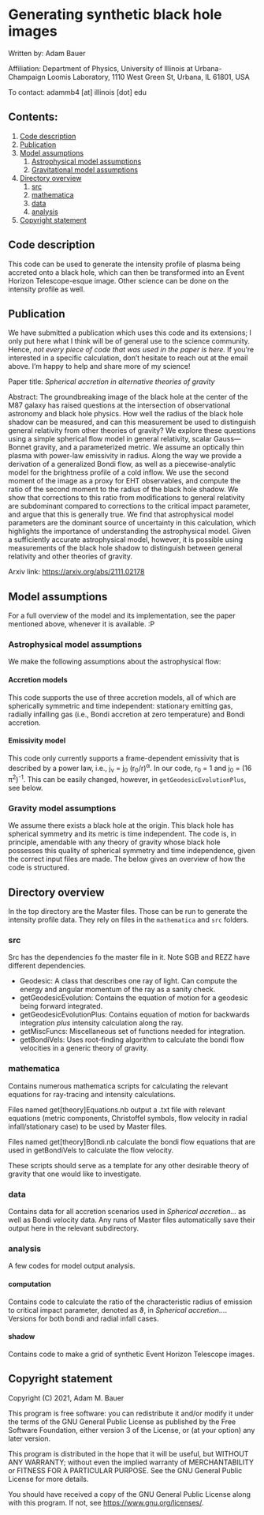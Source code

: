 # Generating synthetic black hole images
Written by: Adam Bauer

Affiliation: Department of Physics, University of Illinois at Urbana-Champaign Loomis Laboratory, 1110 West Green St, Urbana, IL 61801, USA

To contact: adammb4 [at] illinois [dot] edu

## Contents:
1. [Code description](#codedesc)
2. [Publication](#pubs)
3. [Model assumptions](#ass)
   1. [Astrophysical model assumptions](#astroass)
   2. [Gravitational model assumptions](#gravass)
4. [Directory overview](#directover)
   1. [src](#src)
   2. [mathematica](#math)
   3. [data](#data)
   4. [analysis](#anal)
6. [Copyright statement](#dontgetgot)

## Code description <a name="codedesc"></a>
This code can be used to generate the intensity profile of plasma being accreted onto a black hole, which can then be transformed into an Event Horizon Telescope-esque image. Other science can be done on the intensity profile as well. 

## Publication <a name="pubs"></a>
We have submitted a publication which uses this code and its extensions; I only put here what I think will be of general use to the science community. Hence, *not every piece of code that was used in the paper is here.* If you’re interested in a specific calculation, don’t hesitate to reach out at the email above. I’m happy to help and share more of my science!

Paper title: *Spherical accretion in alternative theories of gravity*

Abstract: The groundbreaking image of the black hole at the center of the M87 galaxy has raised questions at the intersection of observational astronomy and black hole physics. How well the radius of the black hole shadow can be measured, and can this measurement be used to distinguish general relativity from other theories of gravity? We explore these questions using a simple spherical flow model in general relativity, scalar Gauss—Bonnet gravity, and a parameterized metric. We assume an optically thin plasma with power-law emissivity in radius. Along the way we provide a derivation of a generalized Bondi flow, as well as a piecewise-analytic model for the brightness profile of a cold inflow. We use the second moment of the image as a proxy for EHT observables, and compute the ratio of the second moment to the radius of the black hole shadow.   We show that corrections to this ratio from modifications to general relativity are subdominant compared to corrections to the critical impact parameter, and argue that this is generally true.  We find that astrophysical model parameters are the dominant source of uncertainty in this calculation, which highlights the importance of understanding the astrophysical model. Given a sufficiently accurate astrophysical model, however, it is possible using measurements of the black hole shadow to distinguish between general relativity and other theories of gravity.

Arxiv link: https://arxiv.org/abs/2111.02178

## Model assumptions <a name="ass"></a>
For a full overview of the model and its implementation, see the paper mentioned above, whenever it is available. :P

### Astrophysical model assumptions <a name="astroass"></a>
We make the following assumptions about the astrophysical flow:

#### Accretion models
This code supports the use of three accretion models, all of which are spherically symmetric and time independent: stationary emitting gas, radially infalling gas (i.e., Bondi accretion at zero temperature) and Bondi accretion. 

#### Emissivity model

This code only currently supports a frame-dependent emissivity that is described by a power law, i.e.,
j<sub>&nu;</sub> = j<sub>0</sub> (r<sub>0</sub>/r)<sup>&alpha;</sup>.
In our code,
r<sub>0</sub> = 1 and j<sub>0</sub> = (16 &pi;<sup>2</sup>)<sup>-1</sup>. This can be easily changed, however, in ```getGeodesicEvolutionPlus```, see below.

### Gravity model assumptions <a name="gravass"></a>
We assume there exists a black hole at the origin. This black hole has spherical symmetry and its metric is time independent. The code is, in principle, amendable with any theory of gravity whose black hole possesses this quality of spherical symmetry and time independence, given the correct input files are made. The below gives an overview of how the code is structured.

## Directory overview <a name="directover"></a>
In the top directory are the Master files. Those can be run to generate the intensity profile data. They rely on files in the ```mathematica``` and ```src``` folders.

### src <a name="src"></a>
Src has the dependencies fo the master file in it. Note SGB and REZZ have different dependencies. 
- Geodesic: A class that describes one ray of light. Can compute the energy and angular momentum of the ray as a sanity check.
- getGeodesicEvolution: Contains the equation of motion for a geodesic being forward integrated.
- getGeodesicEvolutionPlus: Contains equation of motion for backwards integration *plus* intensity calculation along the ray. 
- getMiscFuncs: Miscellaneous set of functions needed for integration.
- getBondiVels: Uses root-finding algorithm to calculate the bondi flow velocities in a generic theory of gravity.

### mathematica <a name="math"></a>
Contains numerous mathematica scripts for calculating the relevant equations for ray-tracing and intensity calculations. 

Files named get[theory]Equations.nb output a .txt file with relevant equations (metric components, Christoffel symbols, flow velocity in radial infall/stationary case) to be used by Master files.

Files named get[theory]Bondi.nb calculate the bondi flow equations that are used in getBondiVels to calculate the flow velocity.

These scripts should serve as a template for any other desirable theory of gravity that one would like to investigate.

### data <a name="data"></a>
Contains data for all accretion scenarios used in *Spherical accretion…* as well as Bondi velocity data. Any runs of Master files automatically save their output here in the relevant subdirectory.

### analysis <a name="anal"></a>
A few codes for model output analysis. 

#### computation
Contains code to calculate the ratio of the characteristic radius of emission to critical impact parameter, denoted as &vartheta;, in *Spherical accretion…*. Versions for both bondi and radial infall cases.

#### shadow
Contains code to make a grid of synthetic Event Horizon Telescope images.

## Copyright statement <a name="dontgetgot"></a>
Copyright (C) 2021, Adam M. Bauer

This program is free software: you can redistribute it and/or modify it under the terms of the GNU General Public License as published by the Free Software Foundation, either version 3 of the License, or (at your option) any later version.

This program is distributed in the hope that it will be useful, but WITHOUT ANY WARRANTY; without even the implied warranty of MERCHANTABILITY or FITNESS FOR A PARTICULAR PURPOSE.  See the GNU General Public License for more details.

You should have received a copy of the GNU General Public License along with this program.  If not, see <https://www.gnu.org/licenses/>.
